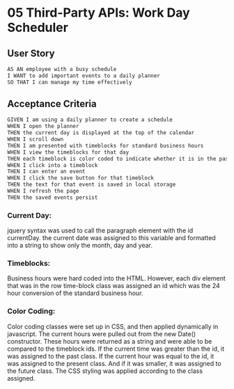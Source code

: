 # 05 Third-Party APIs: Work Day Scheduler



## User Story

```md
AS AN employee with a busy schedule
I WANT to add important events to a daily planner
SO THAT I can manage my time effectively
```

## Acceptance Criteria

```md
GIVEN I am using a daily planner to create a schedule
WHEN I open the planner
THEN the current day is displayed at the top of the calendar
WHEN I scroll down
THEN I am presented with timeblocks for standard business hours
WHEN I view the timeblocks for that day
THEN each timeblock is color coded to indicate whether it is in the past, present, or future
WHEN I click into a timeblock
THEN I can enter an event
WHEN I click the save button for that timeblock
THEN the text for that event is saved in local storage
WHEN I refresh the page
THEN the saved events persist
```

### Current Day:
jquery syntax was used to call the paragraph element with the id currentDay. the current date was assigned to this variable and formatted into a string to show only the month, day and year.

### Timeblocks:
Business hours were hard coded into the HTML. However, each div element that was in the row time-block class was assigned an id which was the 24 hour conversion of the standard business hour.

### Color Coding:
Color coding classes were set up in CSS, and then applied dynamically in javascript. The current hours were pulled out from the new Date() constructor. These hours were returned as a string and were able to be compared to the timeblock ids. If the current time was greater than the id, it was assigned to the past class. If the current hour was equal to the id, it was assigned to the present class. And if it was smaller, it was assigned to the future class. The CSS styling was applied according to the class assigned. 
